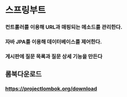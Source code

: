 # 스프링부트
### 컨트롤러를 이용해 URL과 매핑되는 메소드를 관리한다.
### 자바 JPA를 이용해 데이터베이스를 제어한다.
### 게시판에 질문 목록과 질문 상세 기능을 만든다
## 롬북다운로드 
### https://projectlombok.org/download
